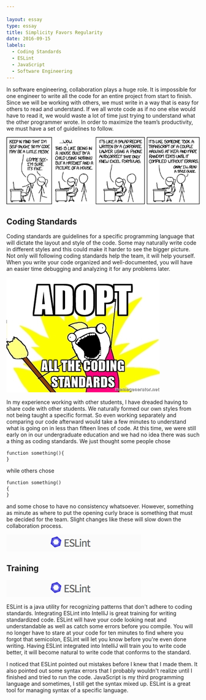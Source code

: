 ```yaml
---

layout: essay
type: essay
title: Simplicity Favors Regularity
date: 2016-09-15
labels:
  - Coding Standards
  - ESLint
  - JavaScript
  - Software Engineering
---
```


In software engineering, collaboration plays a huge role. It is impossible for one engineer to write all the code for an entire project from start to finish. Since we will be working with others, we must write in a way that is easy for others to read and understand. If we all wrote code as if no one else would have to read it, we would waste a lot of time just trying to understand what the other programmer wrote. In order to maximize the team’s productivity, we must have a set of guidelines to follow.

<img src="../images/code_quality.png">


## Coding Standards



Coding standards are guidelines for a specific programming language that will dictate the layout and style of the code. Some may naturally write code in different styles and this could make it harder to see the bigger picture. Not only will following coding standards help the team, it will help yourself. When you write your code organized and well-documented, you will have an easier time debugging and analyzing it for any problems later. 

<img class="ui medium right floated rounded image" src="../images/meme1.jpg">

In my experience working with other students, I have dreaded having to share code with other students. We naturally formed our own styles from not being taught a specific format. So even working separately and comparing our code afterward would take a few minutes to understand what is going on in less than fifteen lines of code. At this time, we were still early on in our undergraduate education and we had no idea there was such a thing as coding standards. We just thought some people chose 

```
function something(){
}
```

while others chose 

```
function something()
{
}
```

and some chose to have no consistency whatsoever. However, something as minute as where to put the opening curly brace is something that must be decided for the team. Slight changes like these will slow down the collaboration process.

<img src="../images/eslint1.png">

## Training

<img src="../images/eslint1.png">

ESLint is a java utility for recognizing patterns that don't adhere to coding standards. Integrating ESLint into IntelliJ is great training for writing standardized code. ESLint will have your code looking neat and understandable as well as catch some errors before you compile. You will no longer have to stare at your code for ten minutes to find where you forgot that semicolon, ESLint will let you know before you're even done writing. Having ESLint integrated into IntelliJ will train you to write code better, it will become natural to write code that conforms to the standard. 

I noticed that ESLint pointed out mistakes before I knew that I made them. It also pointed out some syntax errors that I probably wouldn't realize until I finished and tried to run the code. JavaScript is my third programming language and sometimes, I still get the syntax mixed up. ESLint is a great tool for managing syntax of a specific language. 
